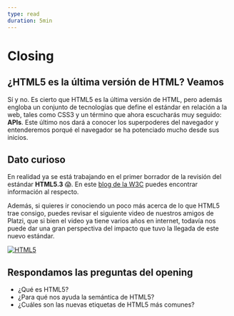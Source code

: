 ```yaml
---
type: read
duration: 5min
---
```


# Closing

## ¿HTML5 es la última versión de HTML? Veamos

Sí y no. Es cierto que HTML5 es la última versión de HTML, pero además engloba
un conjunto de tecnologías que define el estándar en relación a la web, tales
como CSS3 y un término que ahora escucharás muy seguido: **APIs**. Este último
nos dará a conocer los superpoderes del navegador y entenderemos porqué el
navegador se ha potenciado mucho desde sus inicios.

## Dato curioso

En realidad ya se está trabajando en el primer borrador de la revisión del
estándar **HTML5.3** :scream:. En este [blog de la W3C](https://www.w3.org/blog/2017/12/html-5-2-is-done-html-5-3-is-coming/)
puedes encontrar información al respecto.

Además, si quieres ir conociendo un poco más acerca de lo que HTML5 trae consigo,
puedes revisar el siguiente video de nuestros amigos de Platzi, que si bien el
video ya tiene varios años en internet, todavía nos puede dar una gran
perspectiva del impacto que tuvo la llegada de este nuevo estándar.

[![HTML5](https://img.youtube.com/vi/RBbviZLKEG0/0.jpg)](https://youtu.be/RBbviZLKEG0)

## Respondamos las preguntas del opening

- ¿Qué es HTML5?
- ¿Para qué nos ayuda la semántica de HTML5?
- ¿Cuáles son las nuevas etiquetas de HTML5 más comunes?
